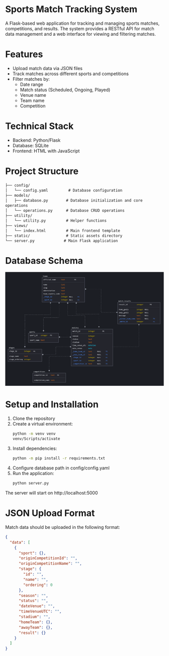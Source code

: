 # Sports Match Tracking System

A Flask-based web application for tracking and managing sports matches, competitions, and results. The system provides a RESTful API for match data management and a web interface for viewing and filtering matches.

# Features
* Upload match data via JSON files
* Track matches across different sports and competitions
* Filter matches by:
    * Date range
    * Match status (Scheduled, Ongoing, Played)
    * Venue name
    * Team name
    * Competition

# Technical Stack
* Backend: Python/Flask
* Database: SQLite
* Frontend: HTML with JavaScript

# Project Structure
```
├── config/
│   └── config.yaml         # Database configuration
├── models/
│   ├── database.py        # Database initialization and core operations
│   └── operations.py      # Database CRUD operations
├── utility/
│   └── utility.py         # Helper functions
├── views/
│   └── index.html         # Main frontend template
├── static/                # Static assets directory
└── server.py             # Main Flask application
```

# Database Schema
![ERD](https://github.com/ar-ctic/sports_calendar/blob/main/images/sports_calendar_erd.PNG?raw=true, "Database ERD")

# Setup and Installation
1. Clone the repository
2. Create a virtual environment:
   ```bash
   python -m venv venv
   venv/Scripts/activate
   ```
3. Install dependencies:
   ```bash
   python -m pip install -r requirements.txt
   ```
4. Configure database path in config/config.yaml
5. Run the application:
   ```bash
   python server.py
   ```
The server will start on http://localhost:5000

# JSON Upload Format
Match data should be uploaded in the following format:
```json
{
  "data": [
    {
      "sport": {},
      "originCompetitionId": "",
      "originCompetitionName": "",
      "stage": {
        "id": "",
        "name": "",
        "ordering": 0
      },
      "season": "",
      "status": "",
      "dateVenue": "",
      "timeVenueUTC": "",
      "stadium": "",
      "homeTeam": {},
      "awayTeam": {},
      "result": {}
    }
  ]
}
```